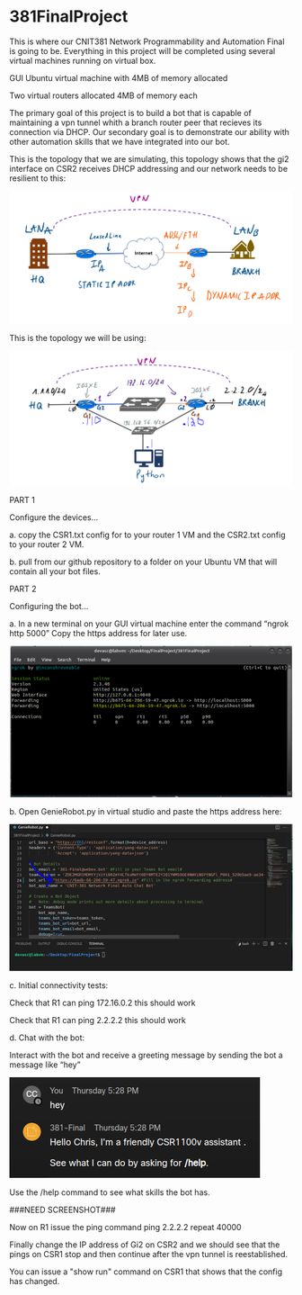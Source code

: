 # 381FinalProject
This is where our CNIT381 Network Programmability and Automation Final is going to be.
Everything in this project will be completed using several virtual machines running on virtual box.

GUI Ubuntu virtual machine with 4MB of memory allocated

Two virtual routers allocated 4MB of memory each

The primary goal of this project is to build a bot that is capable of maintaining a vpn tunnel whith a branch router peer that recieves its connection via DHCP. Our secondary goal is to demonstrate our ability with other automation skills that we have integrated into our bot.

This is the topology that we are simulating, this topology shows that the gi2 interface on CSR2 receives DHCP addressing and our network needs to be resilient to this:

![topology1](images/topology1.png)

This is the topology we will be using:

![topology2](images/topology2.png)

PART 1 

Configure the devices...

a. copy the CSR1.txt config for to your router 1 VM and the CSR2.txt config to your router 2 VM.

b. pull from our github repository to a folder on your Ubuntu VM that will contain all your bot files.

PART 2

Configuring the bot...

a.	In a new terminal on your GUI virtual machine enter the command “ngrok http 5000” Copy the https address for later use. 

   ![ngroksc](images/ngrok.png)

b. Open GenieRobot.py in virtual studio and paste the https address here:

   ![ngroksc2](images/ngrok2.png)

c. Initial connectivity tests:

Check that R1 can ping 172.16.0.2 this should work

Check that R1 can ping 2.2.2.2 this should work

d. Chat with the bot: 

Interact with the bot and receive a greeting message by sending the bot a message like “hey”

![botsc](images/bot1.png)

Use the /help command to see what skills the bot has.

###NEED SCREENSHOT###

Now on R1 issue the ping command ping 2.2.2.2 repeat 40000

Finally change the IP address of Gi2 on CSR2 and we should see that the pings on CSR1 stop and then continue after the vpn tunnel is reestablished.

You can issue a "show run" command on CSR1 that shows that the config has changed.
